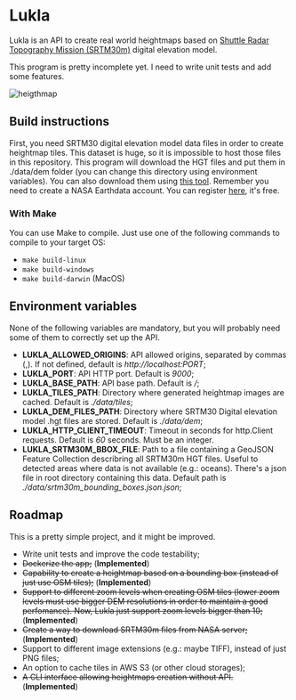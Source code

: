 # Lukla
Lukla is an API to create real world heightmaps based on 
[Shuttle Radar Topography Mission (SRTM30m)](https://en.wikipedia.org/wiki/Shuttle_Radar_Topography_Mission) 
digital elevation model. 

This program is pretty incomplete yet. I need to write unit tests and add some features.

![heigthmap](https://user-images.githubusercontent.com/7998054/216774590-7bf1eeb4-72a1-4731-8b60-4e09ed329f2d.png)

## Build instructions

First, you need SRTM30 digital elevation model data files in order to create heightmap tiles. 
This dataset is huge, so it is impossible to host those files in this repository. This program will download
the HGT files and put them in ./data/dem folder (you can change this directory using environment variables). 
You can also download them using [this tool](https://dwtkns.com/srtm30m/). 
Remember you need to create a NASA Earthdata account. You can register [here](https://urs.earthdata.nasa.gov/users/new), it's free.

### With Make

You can use Make to compile. Just use one of the following commands to compile to your target OS:

- ```make build-linux```
- ```make build-windows```
- ```make build-darwin``` (MacOS)

## Environment variables
None of the following variables are mandatory, but you will probably need some of them to correctly set up the API.

* **LUKLA_ALLOWED_ORIGINS**: API allowed origins, separated by commas (,). If not defined, default is *http://localhost:PORT*;
* **LUKLA_PORT**: API HTTP port. Default is *9000*;
* **LUKLA_BASE_PATH**: API base path. Default is */*;
* **LUKLA_TILES_PATH**: Directory where generated heightmap images are cached. Default is *./data/tiles*;
* **LUKLA_DEM_FILES_PATH**: Directory where SRTM30 Digital elevation model .hgt files are stored. Default is *./data/dem*;
* **LUKLA_HTTP_CLIENT_TIMEOUT**: Timeout in seconds for http.Client requests. Default is *60* seconds. Must be an integer.
* **LUKLA_SRTM30M_BBOX_FILE**: Path to a file containing a GeoJSON Feature Collection describring all 
 SRTM30m HGT files. Useful to detected areas where data is not available (e.g.: oceans). There's a 
 json file in root directory containing this data. Default path is *./data/srtm30m_bounding_boxes.json.json*;

## Roadmap

This is a pretty simple project, and it might be improved.

- Write unit tests and improve the code testability;
- ~~Dockerize the app;~~ (**Implemented**)
- ~~Capability to create a heightmap based on a bounding box (instead of just use OSM tiles);~~ (**Implemented**)
- ~~Support to different zoom levels when creating OSM tiles (lower zoom levels must use bigger DEM 
 resolutions in order to maintain a good perfomance). Now, Lukla just support zoom levels bigger than 10;~~ (**Implemented**)
- ~~Create a way to download SRTM30m files from NASA server;~~ (**Implemented**)
- Support to different image extensions (e.g.: maybe TIFF), instead of just PNG files;
- An option to cache tiles in AWS S3 (or other cloud storages);
- ~~A CLI interface allowing heightmaps creation without API.~~ (**Implemented**)

